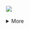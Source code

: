 <a href="https://maanex.me/">
  <img src="https://github-readme-stats.vercel.app/api?username=Maanex&show_icons=true" />
</a>
<br>
<br>
<details>
  <summary>More</summary>
  <br>
  <a href="https://maanex.me/">
    <img align="left" src="https://github-readme-stats.vercel.app/api/top-langs/?username=Maanex&layout=compact" />
  </a>
</details>
